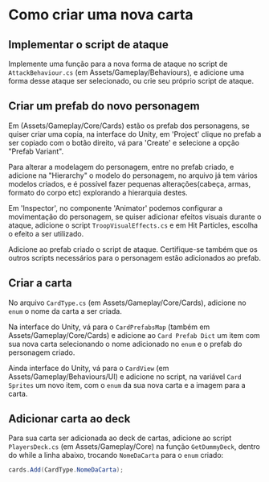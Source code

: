 # Como criar uma nova carta

## Implementar o script de ataque

Implemente uma função para a nova forma de ataque no script de `AttackBehaviour.cs` (em Assets/Gameplay/Behaviours), e adicione uma forma desse ataque ser selecionado, ou crie seu próprio script de ataque.

## Criar um prefab do novo personagem

Em (Assets/Gameplay/Core/Cards) estão os prefab dos personagens, se quiser criar uma copia, na interface do Unity, em 'Project' clique no prefab a ser copiado com o botão direito, vá para 'Create' e selecione a opção "Prefab Variant".

Para alterar a modelagem do personagem, entre no prefab criado, e adicione na "Hierarchy" o modelo do personagem, no arquivo já tem vários modelos criados, e é possível fazer pequenas alterações(cabeça, armas, formato do corpo etc) explorando a hierarquia destes.

Em 'Inspector', no componente 'Animator' podemos configurar a movimentação do personagem, se quiser adicionar efeitos visuais durante o ataque, adicione o script `TroopVisualEffects.cs` e em Hit Particles, escolha o efeito a ser utilizado.

Adicione ao prefab criado o script de ataque. Certifique-se também que os outros scripts necessários para o personagem estão adicionados ao prefab.

## Criar a carta

No arquivo `CardType.cs` (em Assets/Gameplay/Core/Cards), adicione no `enum` o nome da carta a ser criada.

Na interface do Unity, vá para o `CardPrefabsMap` (também em Assets/Gameplay/Core/Cards) e adicione ao `Card Prefab Dict` um item com sua nova carta selecionando o nome adicionado no `enum` e o prefab do personagem criado.

Ainda interface do Unity, vá para o `CardView` (em Assets/Gameplay/Behaviours/UI) e adicione no script, na variável `Card Sprites` um novo item, com o `enum` da sua nova carta e a imagem para a carta.

## Adicionar carta ao deck

Para sua carta ser adicionada ao deck de cartas, adicione ao script `PlayersDeck.cs` (em Assets/Gameplay/Core) na função `GetDummyDeck`, dentro do while a linha abaixo, trocando `NomeDaCarta` para o `enum` criado:

``` cs
cards.Add(CardType.NomeDaCarta);
```
